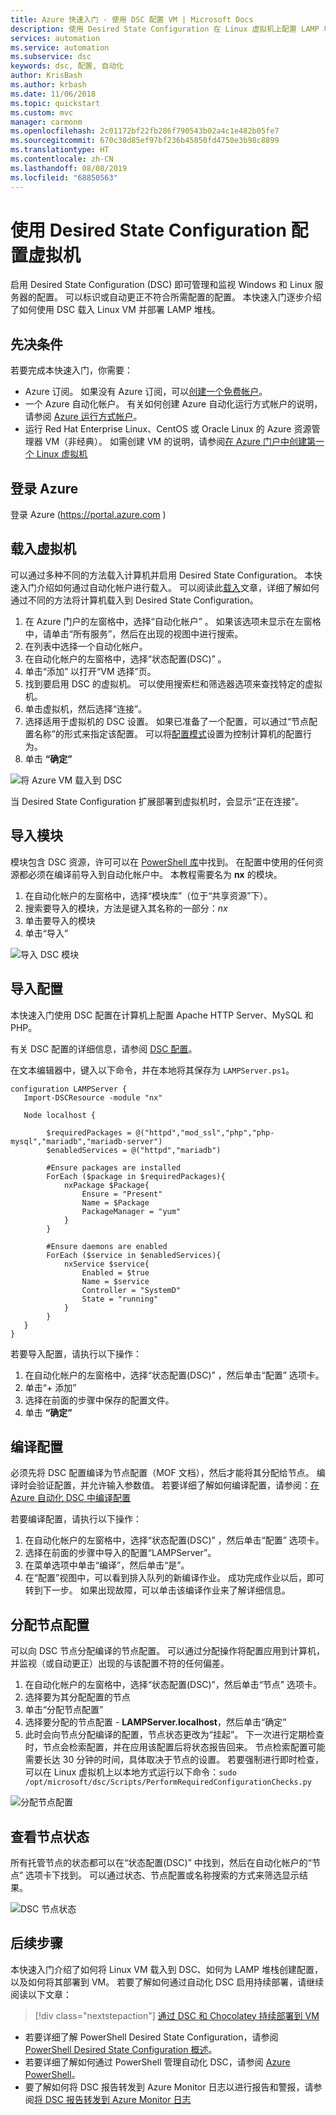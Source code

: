 ```yaml
---
title: Azure 快速入门 - 使用 DSC 配置 VM | Microsoft Docs
description: 使用 Desired State Configuration 在 Linux 虚拟机上配置 LAMP 堆栈
services: automation
ms.service: automation
ms.subservice: dsc
keywords: dsc, 配置, 自动化
author: KrisBash
ms.author: krbash
ms.date: 11/06/2018
ms.topic: quickstart
ms.custom: mvc
manager: carmonm
ms.openlocfilehash: 2c01172bf22fb286f790543b02a4c1e482b05fe7
ms.sourcegitcommit: 670c38d85ef97bf236b45850fd4750e3b98c8899
ms.translationtype: HT
ms.contentlocale: zh-CN
ms.lasthandoff: 08/08/2019
ms.locfileid: "68850563"
---
```

# <a name="configure-a-virtual-machine-with-desired-state-configuration"></a>使用 Desired State Configuration 配置虚拟机

启用 Desired State Configuration (DSC) 即可管理和监视 Windows 和 Linux 服务器的配置。 可以标识或自动更正不符合所需配置的配置。 本快速入门逐步介绍了如何使用 DSC 载入 Linux VM 并部署 LAMP 堆栈。

## <a name="prerequisites"></a>先决条件

若要完成本快速入门，你需要：

* Azure 订阅。 如果没有 Azure 订阅，可以[创建一个免费帐户](https://azure.microsoft.com/free/)。
* 一个 Azure 自动化帐户。 有关如何创建 Azure 自动化运行方式帐户的说明，请参阅 [Azure 运行方式帐户](automation-sec-configure-azure-runas-account.md)。
* 运行 Red Hat Enterprise Linux、CentOS 或 Oracle Linux 的 Azure 资源管理器 VM（非经典）。 如需创建 VM 的说明，请参阅[在 Azure 门户中创建第一个 Linux 虚拟机](../virtual-machines/linux/quick-create-portal.md)

## <a name="sign-in-to-azure"></a>登录 Azure
登录 Azure (https://portal.azure.com )

## <a name="onboard-a-virtual-machine"></a>载入虚拟机
可以通过多种不同的方法载入计算机并启用 Desired State Configuration。 本快速入门介绍如何通过自动化帐户进行载入。 可以阅读此[载入](https://docs.microsoft.com/azure/automation/automation-dsc-onboarding)文章，详细了解如何通过不同的方法将计算机载入到 Desired State Configuration。

1. 在 Azure 门户的左窗格中，选择“自动化帐户”  。 如果该选项未显示在左窗格中，请单击“所有服务”，然后在出现的视图中进行搜索。 
1. 在列表中选择一个自动化帐户。
1. 在自动化帐户的左窗格中，选择“状态配置(DSC)”  。
2. 单击“添加”  以打开“VM 选择”页。
3. 找到要启用 DSC 的虚拟机。 可以使用搜索栏和筛选器选项来查找特定的虚拟机。
4. 单击虚拟机，然后选择“连接”。 
5. 选择适用于虚拟机的 DSC 设置。 如果已准备了一个配置，可以通过“节点配置名称”的形式来指定该配置。  可以将[配置模式](https://docs.microsoft.com/powershell/dsc/metaconfig)设置为控制计算机的配置行为。
6. 单击 **“确定”**

![将 Azure VM 载入到 DSC](./media/automation-quickstart-dsc-configuration/dsc-onboard-azure-vm.png)

当 Desired State Configuration 扩展部署到虚拟机时，会显示“正在连接”。 

## <a name="import-modules"></a>导入模块

模块包含 DSC 资源，许可可以在 [PowerShell 库](https://www.powershellgallery.com)中找到。 在配置中使用的任何资源都必须在编译前导入到自动化帐户中。 本教程需要名为 **nx** 的模块。

1. 在自动化帐户的左窗格中，选择“模块库”（位于“共享资源”下）。 
1. 搜索要导入的模块，方法是键入其名称的一部分：*nx*
1. 单击要导入的模块
1. 单击“导入” 

![导入 DSC 模块](./media/automation-quickstart-dsc-configuration/dsc-import-module-nx.png)

## <a name="import-the-configuration"></a>导入配置

本快速入门使用 DSC 配置在计算机上配置 Apache HTTP Server、MySQL 和 PHP。

有关 DSC 配置的详细信息，请参阅 [DSC 配置](https://docs.microsoft.com/powershell/dsc/configurations)。

在文本编辑器中，键入以下命令，并在本地将其保存为 `LAMPServer.ps1`。

```powershell-interactive
configuration LAMPServer {
   Import-DSCResource -module "nx"

   Node localhost {

        $requiredPackages = @("httpd","mod_ssl","php","php-mysql","mariadb","mariadb-server")
        $enabledServices = @("httpd","mariadb")

        #Ensure packages are installed
        ForEach ($package in $requiredPackages){
            nxPackage $Package{
                Ensure = "Present"
                Name = $Package
                PackageManager = "yum"
            }
        }

        #Ensure daemons are enabled
        ForEach ($service in $enabledServices){
            nxService $service{
                Enabled = $true
                Name = $service
                Controller = "SystemD"
                State = "running"
            }
        }
   }
}
```

若要导入配置，请执行以下操作：

1. 在自动化帐户的左窗格中，选择“状态配置(DSC)”  ，然后单击“配置”  选项卡。
2. 单击“+ 添加” 
3. 选择在前面的步骤中保存的配置文件。 
4. 单击 **“确定”**

## <a name="compile-a-configuration"></a>编译配置

必须先将 DSC 配置编译为节点配置（MOF 文档），然后才能将其分配给节点。 编译时会验证配置，并允许输入参数值。 若要详细了解如何编译配置，请参阅：[在 Azure 自动化 DSC 中编译配置](https://docs.microsoft.com/azure/automation/automation-dsc-compile)

若要编译配置，请执行以下操作：

1. 在自动化帐户的左窗格中，选择“状态配置(DSC)”  ，然后单击“配置”  选项卡。
1. 选择在前面的步骤中导入的配置“LAMPServer”。
1. 在菜单选项中单击“编译”，然后单击“是”。  
1. 在“配置”视图中，可以看到排入队列的新编译作业。  成功完成作业以后，即可转到下一步。 如果出现故障，可以单击该编译作业来了解详细信息。

## <a name="assign-a-node-configuration"></a>分配节点配置

 可以向 DSC 节点分配编译的节点配置。 可以通过分配操作将配置应用到计算机，并监视（或自动更正）出现的与该配置不符的任何偏差。

1. 在自动化帐户的左窗格中，选择“状态配置(DSC)”，然后单击“节点”  选项卡。
1. 选择要为其分配配置的节点
1. 单击“分配节点配置” 
1. 选择要分配的节点配置   - **LAMPServer.localhost**，然后单击“确定” 
1. 此时会向节点分配编译的配置，节点状态更改为“挂起”。  下一次进行定期检查时，节点会检索配置，并在应用该配置后将状态报告回来。 节点检索配置可能需要长达 30 分钟的时间，具体取决于节点的设置。 若要强制进行即时检查，可以在 Linux 虚拟机上以本地方式运行以下命令：`sudo /opt/microsoft/dsc/Scripts/PerformRequiredConfigurationChecks.py`

![分配节点配置](./media/automation-quickstart-dsc-configuration/dsc-assign-node-configuration.png)

## <a name="viewing-node-status"></a>查看节点状态

所有托管节点的状态都可以在“状态配置(DSC)”  中找到，然后在自动化帐户的“节点”  选项卡下找到。 可以通过状态、节点配置或名称搜索的方式来筛选显示结果。

![DSC 节点状态](./media/automation-quickstart-dsc-configuration/dsc-node-status.png)

## <a name="next-steps"></a>后续步骤

本快速入门介绍了如何将 Linux VM 载入到 DSC、如何为 LAMP 堆栈创建配置，以及如何将其部署到 VM。 若要了解如何通过自动化 DSC 启用持续部署，请继续阅读以下文章：

> [!div class="nextstepaction"]
> [通过 DSC 和 Chocolatey 持续部署到 VM](./automation-dsc-cd-chocolatey.md)

* 若要详细了解 PowerShell Desired State Configuration，请参阅 [PowerShell Desired State Configuration 概述](https://docs.microsoft.com/powershell/dsc/overview)。
* 若要详细了解如何通过 PowerShell 管理自动化 DSC，请参阅 [Azure PowerShell](https://docs.microsoft.com/powershell/module/azurerm.automation/)。
* 要了解如何将 DSC 报告转发到 Azure Monitor 日志以进行报告和警报，请参阅[将 DSC 报告转发到 Azure Monitor 日志](https://docs.microsoft.com/azure/automation/automation-dsc-diagnostics) 

